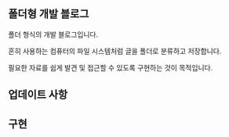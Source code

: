 ## 폴더형 개발 블로그

폴더 형식의 개발 블로그입니다.

흔히 사용하는 컴퓨터의 파일 시스템처럼 글을 폴더로 분류하고 저장합니다.

필요한 자료를 쉽게 발견 및 접근할 수 있도록 구현하는 것이 목적입니다.

## 업데이트 사항

## 구현
